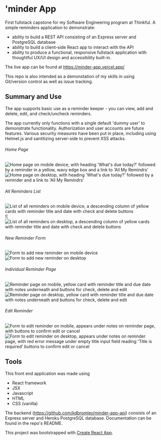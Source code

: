 # 'minder App
First fullstack capstone for my Software Engineering program at Thinkful. 
A simple reminders application to demonstrate:
* ability to build a REST API consisting of an Express server and PostgreSQL database
* ability to build a client-side React app to interact with the API
* ability to produce a functional, responsive fullstack application with thoughtful UX/UI design and accessibility built-in.

The live app can be found at https://minder-app.vercel.app/

This repo is also intended as a demonstation of my skills in using Git/version control as well as issue tracking.

## Summary and Use
The app supports basic use as a reminder keeper - you can view, add and delete, edit, and check/uncheck reminders. 

The app currently only functions with a single default 'dummy user' to demonstrate functionality. Authorization and user accounts are future features. Various security measures have been put in place, including using Helmet.js and santitizing server-side to prevent XSS attacks.

###### Home Page
![Home page on mobile device, with heading 'What's due today?' followed by a reminder in a yellow, wavy edge box and a link to 'All My Remindrs'](readme-screenshots/home-page-mobile.png)
![Home page on desktop, with heading 'What's due today?' followed by a reminder and a link to 'All My Remindrs'](readme-screenshots/home-page-desktop.png)

###### All Reminders List
![List of all reminders on mobile device, a descending column of yellow cards with reminder title and date with check and delete buttons](readme-screenshots/all-reminders-mobile.png)
![![List of all reminders on desktop, a descending column of yellow cards with reminder title and date with check and delete buttons](readme-screenshots/all-reminders-desktop.png)

###### New Reminder Form
![Form to add new reminder on mobile device](readme-screenshots/new-reminder-mobile.png)
![Form to add new reminder on desktop](readme-screenshots/new-reminder-desktop.png)

###### Individual Reminder Page
![Reminder page on mobile, yellow card with reminder title and due date with notes underneath and buttons for check, delete and edit](readme-screenshots/reminder-page-mobile.png)
![Reminder page on desktop, yellow card with reminder title and due date with notes underneath and buttons for check, delete and edit](readme-screenshots/reminder-page-desktop.png)

###### Edit Reminder
![Form to edit reminder on mobile, appears under notes on reminder page, with buttons to confirm edit or cancel](readme-screenshots/edit-reminder-mobile.png)
![Form to edit reminder on desktop, appears under notes on reminder page, with red error message under empty title input field reading 'Title is required' buttons to confirm edit or cancel](readme-screenshots/edit-reminder-desktop-error.png)

## Tools
This front end application was made using
* React framework
* JSX
* Javascript
* HTML
* CSS (vanilla)

The backend (https://github.com/kdbromley/minder-app-api) consists of an Express server and Heroku PostgreSQL database. Documentation can be found in the repo's README.



This project was bootstrapped with [Create React App](https://github.com/facebook/create-react-app).
